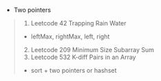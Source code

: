 - Two pointers
> 1. Leetcode 42 Trapping Rain Water
> - leftMax, rightMax, left, right
> 2. Leetcode 209 Minimum Size Subarray Sum
> 3. Leetcode 532 K-diff Pairs in an Array
> - sort + two pointers or hashset
